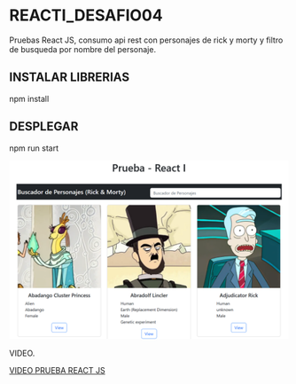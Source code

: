 # REACTI_DESAFIO04

Pruebas React JS, consumo api rest con personajes de rick y morty y filtro de busqueda por nombre del personaje.

## INSTALAR LIBRERIAS
npm install

## DESPLEGAR
npm run start

![rick-y-morti](buscado-rick-y-morti.PNG)

VIDEO.

[VIDEO PRUEBA REACT JS](https://youtu.be/AsrOkTGs6QY)